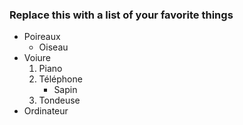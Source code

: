 ### Replace this with a list of your favorite things
*   Poireaux
    * Oiseau
*   Voiure
    1.  Piano
    2.  Téléphone
        * Sapin
    3. Tondeuse
*   Ordinateur
